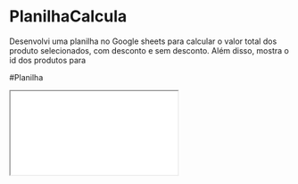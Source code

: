 # PlanilhaCalcula
Desenvolvi uma planilha no Google sheets para calcular o valor total dos produto selecionados, com desconto e sem desconto. Além disso, mostra o id dos produtos para

#Planilha
<iframe src=”https://docs.google.com/spreadsheets/d/1W5dMAy1zhElSrU2Bcrrs7-Aqj6Yk6UzTSmpib9jJywM/edit?usp=sharing” allowfullscreen></iframe> 

